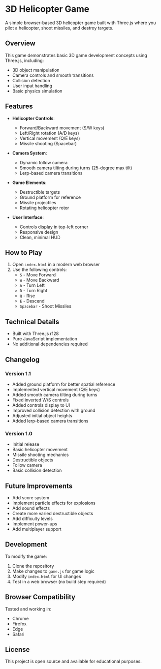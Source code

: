 # 3D Helicopter Game

A simple browser-based 3D helicopter game built with Three.js where you pilot a helicopter, shoot missiles, and destroy targets.

## Overview

This game demonstrates basic 3D game development concepts using Three.js, including:
- 3D object manipulation
- Camera controls and smooth transitions
- Collision detection
- User input handling
- Basic physics simulation

## Features

- **Helicopter Controls**:
  - Forward/Backward movement (S/W keys)
  - Left/Right rotation (A/D keys)
  - Vertical movement (Q/E keys)
  - Missile shooting (Spacebar)

- **Camera System**:
  - Dynamic follow camera
  - Smooth camera tilting during turns (25-degree max tilt)
  - Lerp-based camera transitions

- **Game Elements**:
  - Destructible targets
  - Ground platform for reference
  - Missile projectiles
  - Rotating helicopter rotor

- **User Interface**:
  - Controls display in top-left corner
  - Responsive design
  - Clean, minimal HUD

## How to Play

1. Open `index.html` in a modern web browser
2. Use the following controls:
   - `S` - Move Forward
   - `W` - Move Backward
   - `A` - Turn Left
   - `D` - Turn Right
   - `Q` - Rise
   - `E` - Descend
   - `Spacebar` - Shoot Missiles

## Technical Details

- Built with Three.js r128
- Pure JavaScript implementation
- No additional dependencies required

## Changelog

### Version 1.1
- Added ground platform for better spatial reference
- Implemented vertical movement (Q/E keys)
- Added smooth camera tilting during turns
- Fixed inverted W/S controls
- Added controls display to UI
- Improved collision detection with ground
- Adjusted initial object heights
- Added lerp-based camera transitions

### Version 1.0
- Initial release
- Basic helicopter movement
- Missile shooting mechanics
- Destructible objects
- Follow camera
- Basic collision detection

## Future Improvements
- Add score system
- Implement particle effects for explosions
- Add sound effects
- Create more varied destructible objects
- Add difficulty levels
- Implement power-ups
- Add multiplayer support

## Development

To modify the game:
1. Clone the repository
2. Make changes to `game.js` for game logic
3. Modify `index.html` for UI changes
4. Test in a web browser (no build step required)

## Browser Compatibility

Tested and working in:
- Chrome
- Firefox
- Edge
- Safari

## License

This project is open source and available for educational purposes. 